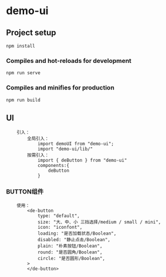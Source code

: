 # demo-ui

## Project setup
```
npm install
```

### Compiles and hot-reloads for development
```
npm run serve
```

### Compiles and minifies for production
```
npm run build
```

<!-- ### Lints and fixes files
```
npm run lint
``` -->
## UI
```
    引入：
        全局引入：
            import demoUI from "demo-ui";
            import "demo-ui/lib/"
        按需引入：
            import { deButton } from "demo-ui"
            components:{
                deButton
            }
```
### BUTTON组件
```
    使用：    
        <de-button
            type: "default",
            size: "大、中、小 三挡选择/medium / small / mini",
            icon: "iconfont",
            loading: "是否加载状态/Boolean",
            disabled: "静止点击/Boolean",
            plain: "朴素按钮/Boolean",
            round: "是否圆角/Boolean",
            circle: "是否圆形/Boolean",
        >
        </de-button>
```      
    
    
    
    
    
    
    
